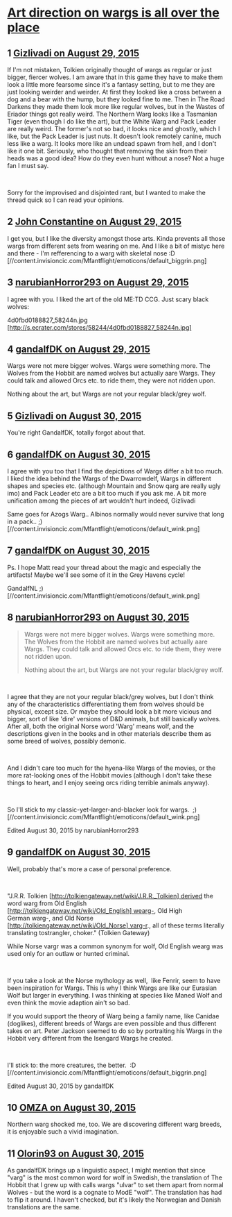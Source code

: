 # [Art direction on wargs is all over the place](https://community.fantasyflightgames.com/topic/186560-art-direction-on-wargs-is-all-over-the-place/)

## 1 [Gizlivadi on August 29, 2015](https://community.fantasyflightgames.com/topic/186560-art-direction-on-wargs-is-all-over-the-place/?do=findComment&comment=1762490)

If I'm not mistaken, Tolkien originally thought of wargs as regular or just bigger, fiercer wolves. I am aware that in this game they have to make them look a little more fearsome since it's a fantasy setting, but to me they are just looking weirder and weirder. At first they looked like a cross between a dog and a bear with the hump, but they looked fine to me. Then in The Road Darkens they made them look more like regular wolves, but in the Wastes of Eriador things got really weird. The Northern Warg looks like a Tasmanian Tiger (even though I do like the art), but the White Warg and Pack Leader are really weird. The former's not so bad, it looks nice and ghostly, which I like, but the Pack Leader is just nuts. It doesn't look remotely canine, much less like a warg. It looks more like an undead spawn from hell, and I don't like it one bit. Seriously, who thought that removing the skin from their heads was a good idea? How do they even hunt without a nose? Not a huge fan I must say.

 

Sorry for the improvised and disjointed rant, but I wanted to make the thread quick so I can read your opinions.

## 2 [John Constantine on August 29, 2015](https://community.fantasyflightgames.com/topic/186560-art-direction-on-wargs-is-all-over-the-place/?do=findComment&comment=1762500)

I get you, but I like the diversity amongst those arts. Kinda prevents all those wargs from different sets from wearing on me. And I like a bit of mistyc here and there - I'm refferencing to a warg with skeletal nose :D [//content.invisioncic.com/Mfantflight/emoticons/default_biggrin.png]

## 3 [narubianHorror293 on August 29, 2015](https://community.fantasyflightgames.com/topic/186560-art-direction-on-wargs-is-all-over-the-place/?do=findComment&comment=1762843)

I agree with you. I liked the art of the old ME:TD CCG. Just scary black wolves:

4d0fbd0188827_58244n.jpg [http://s.ecrater.com/stores/58244/4d0fbd0188827_58244n.jpg]

## 4 [gandalfDK on August 29, 2015](https://community.fantasyflightgames.com/topic/186560-art-direction-on-wargs-is-all-over-the-place/?do=findComment&comment=1762960)

Wargs were not mere bigger wolves. Wargs were something more. The Wolves from the Hobbit are named wolves but actually aare Wargs. They could talk and allowed Orcs etc. to ride them, they were not ridden upon.

Nothing about the art, but Wargs are not your regular black/grey wolf.

## 5 [Gizlivadi on August 30, 2015](https://community.fantasyflightgames.com/topic/186560-art-direction-on-wargs-is-all-over-the-place/?do=findComment&comment=1762977)

You're right GandalfDK, totally forgot about that.

## 6 [gandalfDK on August 30, 2015](https://community.fantasyflightgames.com/topic/186560-art-direction-on-wargs-is-all-over-the-place/?do=findComment&comment=1763062)

I agree with you too that I find the depictions of Wargs differ a bit too much. I liked the idea behind the Wargs of the Dwarrowdelf, Wargs in different shapes and species etc. (although Mountain and Snow qarg are really ugly imo) and Pack Leader etc are a bit too much if you ask me. A bit more unification among the pieces of art wouldn't hurt indeed, Gizlivadi

Same goes for Azogs Warg.. Albinos normally would never survive that long in a pack.. ;) [//content.invisioncic.com/Mfantflight/emoticons/default_wink.png]

## 7 [gandalfDK on August 30, 2015](https://community.fantasyflightgames.com/topic/186560-art-direction-on-wargs-is-all-over-the-place/?do=findComment&comment=1763066)

Ps. I hope Matt read your thread about the magic and especially the artifacts! Maybe we'll see some of it in the Grey Havens cycle!

GandalfNL ;) [//content.invisioncic.com/Mfantflight/emoticons/default_wink.png]

## 8 [narubianHorror293 on August 30, 2015](https://community.fantasyflightgames.com/topic/186560-art-direction-on-wargs-is-all-over-the-place/?do=findComment&comment=1763889)

> Wargs were not mere bigger wolves. Wargs were something more. The Wolves from the Hobbit are named wolves but actually aare Wargs. They could talk and allowed Orcs etc. to ride them, they were not ridden upon.
> 
> Nothing about the art, but Wargs are not your regular black/grey wolf.

 

I agree that they are not your regular black/grey wolves, but I don't think any of the characteristics differentiating them from wolves should be physical, except size. Or maybe they should look a bit more vicious and bigger, sort of like 'dire' versions of D&D animals, but still basically wolves. After all, both the original Norse word 'Warg' means wolf, and the descriptions given in the books and in other materials describe them as some breed of wolves, possibly demonic.

 

And I didn't care too much for the hyena-like Wargs of the movies, or the more rat-looking ones of the Hobbit movies (although I don't take these things to heart, and I enjoy seeing orcs riding terrible animals anyway).

 

So I'll stick to my classic-yet-larger-and-blacker look for wargs.  ;) [//content.invisioncic.com/Mfantflight/emoticons/default_wink.png]

Edited August 30, 2015 by narubianHorror293

## 9 [gandalfDK on August 30, 2015](https://community.fantasyflightgames.com/topic/186560-art-direction-on-wargs-is-all-over-the-place/?do=findComment&comment=1763961)

Well, probably that's more a case of personal preference.

 

"J.R.R. Tolkien [http://tolkiengateway.net/wiki/J.R.R._Tolkien] derived the word warg from Old English [http://tolkiengateway.net/wiki/Old_English] wearg-, Old High German warg-, and Old Norse [http://tolkiengateway.net/wiki/Old_Norse] varg-r., all of these terms literally translating tostrangler, choker." (Tolkien Gateway) 

While Norse vargr was a common synonym for wolf, Old English wearg was used only for an outlaw or hunted criminal. 

 

If you take a look at the Norse mythology as well,  like Fenrir, seem to have been inspiration for Wargs. This is why I think Wargs are like our Eurasian Wolf but larger in everything. I was thinking at species like Maned Wolf and even think the movie adaption ain't so bad. 

If you would support the theory of Warg being a family name, like Canidae (doglikes), different breeds of Wargs are even possible and thus different takes on art. Peter Jackson seemed to do so by portraiting his Wargs in the Hobbit very different from the Isengard Wargs he created.

 

I'll stick to: the more creatures, the better.  :D [//content.invisioncic.com/Mfantflight/emoticons/default_biggrin.png]

Edited August 30, 2015 by gandalfDK

## 10 [OMZA on August 30, 2015](https://community.fantasyflightgames.com/topic/186560-art-direction-on-wargs-is-all-over-the-place/?do=findComment&comment=1763966)

Northern warg shocked me, too. We are discovering different warg breeds, it is enjoyable such a vivid imagination.

## 11 [Olorin93 on August 30, 2015](https://community.fantasyflightgames.com/topic/186560-art-direction-on-wargs-is-all-over-the-place/?do=findComment&comment=1764119)

As gandalfDK brings up a linguistic aspect, I might mention that since "varg" is the most common word for wolf in Swedish, the translation of The Hobbit that I grew up with calls wargs "ulvar" to set them apart from normal Wolves - but the word is a cognate to ModE "wolf". The translation has had to flip it around. I haven't checked, but it's likely the Norwegian and Danish translations are the same.

